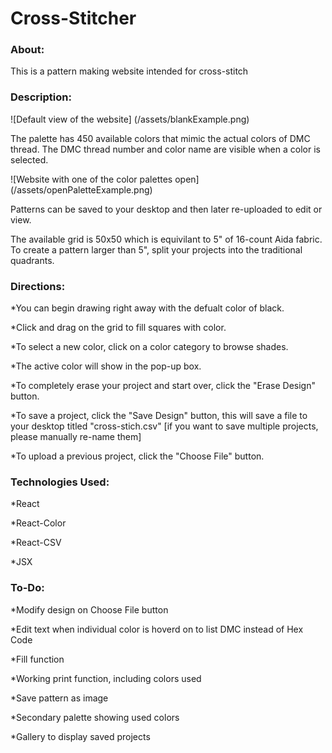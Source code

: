# Cross-Stitcher

### About:

This is a pattern making website intended for cross-stitch

### Description:

![Default view of the website] (/assets/blankExample.png)

The palette has 450 available colors that mimic the actual colors of DMC thread. The DMC thread number and color name are visible when a color is selected. 

![Website with one of the color palettes open] (/assets/openPaletteExample.png)

Patterns can be saved to your desktop and then later re-uploaded to edit or view. 

The available grid is 50x50 which is equivilant to 5" of 16-count Aida fabric. To create a pattern larger than 5", split your projects into the traditional quadrants. 

### Directions:

*You can begin drawing right away with the defualt color of black. 

*Click and drag on the grid to fill squares with color.

*To select a new color, click on a color category to browse shades.

*The active color will show in the pop-up box.

*To completely erase your project and start over, click the "Erase Design" button.

*To save a project, click the "Save Design" button, this will save a file to your desktop titled "cross-stich.csv" [if you want to save multiple projects, please manually re-name them]

*To upload a previous project, click the "Choose File" button.

### Technologies Used:

*React

*React-Color

*React-CSV

*JSX

### To-Do:

*Modify design on Choose File button 

*Edit text when individual color is hoverd on to list DMC instead of Hex Code

*Fill function

*Working print function, including colors used

*Save pattern as image

*Secondary palette showing used colors

*Gallery to display saved projects